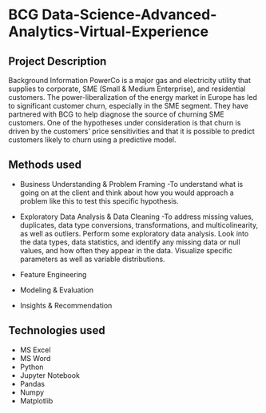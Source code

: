 # BCG Data-Science-Advanced-Analytics-Virtual-Experience

## Project Description
Background Information PowerCo is a major gas and electricity utility that supplies to corporate, SME (Small & Medium Enterprise), and residential customers. The power-liberalization of the energy market in Europe has led to significant customer churn, especially in the SME segment. They have partnered with BCG to help diagnose the source of churning SME customers. One of the hypotheses under consideration is that churn is driven by the customers’ price sensitivities and that it is possible to predict customers likely to churn using a predictive model.


## Methods used
* Business Understanding & Problem Framing
 -To understand what is going on at the client and think about how you would approach a problem like this to test this specific hypothesis.

* Exploratory Data Analysis & Data Cleaning
-To address missing values, duplicates, data type conversions, transformations, and multicolinearity, as well as outliers. Perform some exploratory data analysis. Look into the data types, data statistics, and identify any missing data or null values, and how often they appear in the data. Visualize specific parameters as well as variable distributions.

* Feature Engineering
* Modeling & Evaluation
* Insights & Recommendation


## Technologies used
* MS Excel
* MS Word
* Python
* Jupyter Notebook
* Pandas
* Numpy
* Matplotlib
